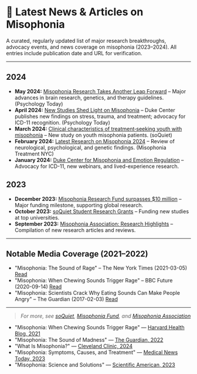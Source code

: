 # 📰 Latest News & Articles on Misophonia

A curated, regularly updated list of major research breakthroughs, advocacy events, and news coverage on misophonia (2023–2024). All entries include publication date and URL for verification.

---

## 2024

- **May 2024:** [Misophonia Research Takes Another Leap Forward](https://www.psychologytoday.com/us/blog/noises-off/202405/misophonia-research-takes-another-leap-forward) – Major advances in brain research, genetics, and therapy guidelines. (Psychology Today)
- **April 2024:** [New Studies Shed Light on Misophonia](https://www.psychologytoday.com/us/blog/noises-off/202412/new-studies-shed-light-on-misophonia) – Duke Center publishes new findings on stress, trauma, and treatment; advocacy for ICD-11 recognition. (Psychology Today)
- **March 2024:** [Clinical characteristics of treatment‐seeking youth with misophonia](https://www.soquiet.org/misophoniaresearch) – New study on youth misophonia patients. (soQuiet)
- **February 2024:** [Latest Research on Misophonia 2024](https://www.misophoniatreatmentnyc.com/latest-research-on-misophonia-2024/) – Review of neurological, psychological, and genetic findings. (Misophonia Treatment NYC)
- **January 2024:** [Duke Center for Misophonia and Emotion Regulation](https://psychiatry.duke.edu/duke-center-misophonia-and-emotion-regulation) – Advocacy for ICD-11, new webinars, and lived-experience research.

## 2023

- **December 2023:** [Misophonia Research Fund surpasses $10 million](https://misophoniafund.org/) – Major funding milestone, supporting global research.
- **October 2023:** [soQuiet Student Research Grants](https://www.soquiet.org/misophoniaresearch) – Funding new studies at top universities.
- **September 2023:** [Misophonia Association: Research Highlights](https://misophonia-association.org/research-articles) – Compilation of new research articles and reviews.

---

## Notable Media Coverage (2021–2022)

- "Misophonia: The Sound of Rage" – The New York Times (2021-03-05) [Read](https://www.nytimes.com/2021/03/05/health/misophonia-sound-rage.html)
- "Misophonia: When Chewing Sounds Trigger Rage" – BBC Future (2020-09-14) [Read](https://www.bbc.com/future/article/20200914-misophonia-when-chewing-sounds-trigger-rage)
- "Misophonia: Scientists Crack Why Eating Sounds Can Make People Angry" – The Guardian (2017-02-03) [Read](https://www.theguardian.com/science/2017/feb/03/misophonia-scientists-crack-why-eating-sounds-can-make-people-angry)

---

> _For more, see [soQuiet](https://www.soquiet.org/misophoniaresearch), [Misophonia Fund](https://misophoniafund.org/), and [Misophonia Association](https://misophonia-association.org/research-articles)_
- "Misophonia: When Chewing Sounds Trigger Rage" — [Harvard Health Blog, 2021](https://www.health.harvard.edu/blog/misophonia-when-chewing-sounds-trigger-rage-202110132616)
- "Misophonia: The Sound of Madness" — [The Guardian, 2022](https://www.theguardian.com/society/2022/aug/21/misophonia-the-sound-of-madness)
- "What Is Misophonia?" — [Cleveland Clinic, 2024](https://my.clevelandclinic.org/health/diseases/23147-misophonia)
- "Misophonia: Symptoms, Causes, and Treatment" — [Medical News Today, 2023](https://www.medicalnewstoday.com/articles/325784)
- "Misophonia: Science and Solutions" — [Scientific American, 2023](https://www.scientificamerican.com/article/misophonia-science-and-solutions/)
